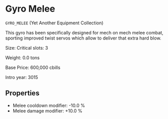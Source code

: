 # Gyro Melee

`GYRO_MELEE` (Yet Another Equipment Collection)

This gyro has been specifically designed for mech on mech melee combat, sporting improved twist servos which allow to deliver that extra hard blow.

Size: Critical slots: 3

Weight: 0.0 tons

Base Price: 600,000 cbills

Intro year: 3015

## Properties
* Melee cooldown modifier: -10.0 %
* Melee damage modifier: +10.0 %
